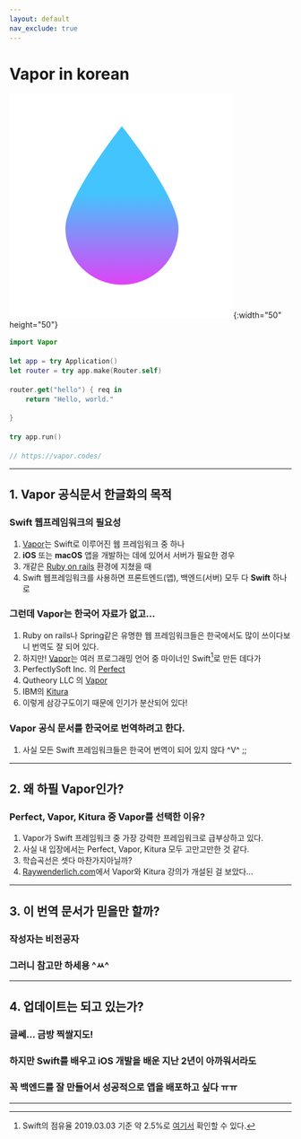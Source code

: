 ```yaml
---
layout: default
nav_exclude: true
---
```


# Vapor in korean
![Vapor Image](vapor.png){:width="50" height="50"}
```swift
import Vapor

let app = try Application()
let router = try app.make(Router.self)

router.get("hello") { req in
    return "Hello, world."

}

try app.run()

// https://vapor.codes/
```
---

## 1. Vapor 공식문서 한글화의 목적

### Swift 웹프레임워크의 필요성

1. [Vapor][Vapor]는  Swift로 이루어진 웹 프레임워크 중 하나
2. **iOS** 또는 **macOS** 앱을 개발하는 데에 있어서 서버가 필요한 경우
3. 개같은 [Ruby on rails](https://rubyonrails.org/) 환경에 지쳤을 때
4. Swift 웹프레임워크를 사용하면 프론트엔드(앱), 백엔드(서버) 모두 다 **Swift** 하나로

### 그런데 Vapor는 한국어 자료가 없고...

1. Ruby on rails나 Spring같은 유명한 웹 프레임워크들은 한국에서도 많이 쓰이다보니 번역도 잘 되어 있다.
2. 하지만! [Vapor][Vapor]는 여러 프로그래밍 언어 중 마이너인 Swift[^1]로 만든 데다가
3. PerfectlySoft Inc. 의 [Perfect][Perfect]
4. Qutheory LLC 의 [Vapor][Vapor]
5. IBM의 [Kitura][Kitura]
6. 이렇게 삼강구도이기 때문에 인기가 분산되어 있다!

### Vapor 공식 문서를 한국어로 번역하려고 한다.
1. 사실 모든 Swift 프레임워크들은 한국어 번역이 되어 있지 않다 ^V^ ;;


---
## 2. 왜 하필 Vapor인가?
### Perfect, Vapor, Kitura 중 Vapor를 선택한 이유?
1. Vapor가 Swift 프레임워크 중 가장 강력한 프레임워크로 급부상하고 있다.
2. 사실 내 입장에서는 Perfect, Vapor, Kitura 모두 고만고만한 것 같다.
3. 학습곡선은 셋다 마찬가지아닐까?
4. [Raywenderlich.com][Raywend]에서 Vapor와 Kitura 강의가 개설된 걸 보았다...

---
## 3. 이 번역 문서가 믿을만 할까?
### 작성자는 비전공자

### 그러니 참고만 하세용 ^ㅆ^
---
## 4. 업데이트는 되고 있는가?
### 글쎄... 금방 찍쌀지도!

### 하지만 Swift를 배우고 iOS 개발을 배운 지난 2년이 아까워서라도

### 꼭 백엔드를 잘 만들어서 성공적으로 앱을 배포하고 싶다 ㅠㅠ

---

[Vapor]: <https://vapor.codes/> "Vapor"
[Perfect]: <https://perfect.org> "Perfect"
[Kitura]: <https://www.kitura.io> "Kitura"
[Raywend]: <https://raywenderlich.com> "Raywend"


[^1]:  Swift의 점유율 2019.03.03 기준 약 2.5%로 [여기서](http://pypl.github.io/PYPL.html) 확인할 수 있다.
